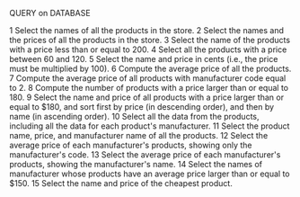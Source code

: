 QUERY on DATABASE

1 Select the names of all the products in the store.
2 Select the names and the prices of all the products in the store.
3 Select the name of the products with a price less than or equal to 200.
4 Select all the products with a price between 60 and 120.
5 Select the name and price in cents (i.e., the price must be multiplied by 100).
6 Compute the average price of all the products.
7 Compute the average price of all products with manufacturer code equal to 2.
8 Compute the number of products with a price larger than or equal to 180.
9 Select the name and price of all products with a price larger than or equal to $180, and sort first by
price (in descending order), and then by name (in ascending order).
10 Select all the data from the products, including all the data for each product's manufacturer.
11 Select the product name, price, and manufacturer name of all the products.
12 Select the average price of each manufacturer's products, showing only the manufacturer's code.
13 Select the average price of each manufacturer's products, showing the manufacturer's name.
14 Select the names of manufacturer whose products have an average price larger than or equal to
$150.
15 Select the name and price of the cheapest product.

